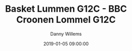 ---
layout: album
title: Basket Lummen G12C - BBC Croonen Lommel G12C
description: Competitie wedstrijd tussen Basket Lummen G12C en BBC Croonen Lommel G12C.
date: 2019-01-05 09:00:00
cover: /albums/2019-01-05-Basket-Lummen-G12C-BBC-Croonen-Lommel-G12C/thumbnails/DSC_0276.jpg
author: Danny Willems
pagination: 
  enabled: true
  images: true
  imageLayout: image
  itemsPerPage: 64
---